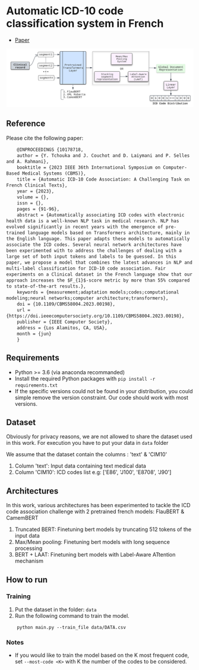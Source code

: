 # Automatic ICD-10 code classification system in French
- [Paper](https://doi.ieeecomputersociety.org/10.1109/CBMS58004.2023.00198)

![image](https://github.com/mlfiab/icd10-french/blob/main/global-architecture.png)

## Reference
Please cite the following paper:
```
    @INPROCEEDINGS {10178718,
    author = {Y. Tchouka and J. Couchot and D. Laiymani and P. Selles and A. Rahmani},
    booktitle = {2023 IEEE 36th International Symposium on Computer-Based Medical Systems (CBMS)},
    title = {Automatic ICD-10 Code Association: A Challenging Task on French Clinical Texts},
    year = {2023},
    volume = {},
    issn = {},
    pages = {91-96},
    abstract = {Automatically associating ICD codes with electronic health data is a well-known NLP task in medical research. NLP has evolved significantly in recent years with the emergence of pre-trained language models based on Transformers architecture, mainly in the English language. This paper adapts these models to automatically associate the ICD codes. Several neural network architectures have been experimented with to address the challenges of dealing with a large set of both input tokens and labels to be guessed. In this paper, we propose a model that combines the latest advances in NLP and multi-label classification for ICD-10 code association. Fair experiments on a Clinical dataset in the French language show that our approach increases the $F_{1}$-score metric by more than 55% compared to state-of-the-art results.},
    keywords = {measurement;adaptation models;codes;computational modeling;neural networks;computer architecture;transformers},
    doi = {10.1109/CBMS58004.2023.00198},
    url = {https://doi.ieeecomputersociety.org/10.1109/CBMS58004.2023.00198},
    publisher = {IEEE Computer Society},
    address = {Los Alamitos, CA, USA},
    month = {jun}
    }
```


## Requirements
* Python >= 3.6 (via anaconda recommanded)
* Install the required Python packages with `pip install -r requirements.txt`
* If the specific versions could not be found in your distribution, you could simple remove the version constraint. Our code should work with most versions.

## Dataset
Obviously for privacy reasons, we are not allowed to share the dataset used in this work. For execution you have to put your data in `data` folder

We assume that the dataset contain the columns : 'text' & 'CIM10'
1. Column 'text': Input data containing text medical data 
2. Column 'CIM10': ICD codes list
e.g: ['E86', 'J100', 'E8708', 'J90']

## Architectures
In this work, various architectures has been experimented to tackle the ICD code association challenge with 2 pretrained french models: FlauBERT & CamemBERT
1. Truncated BERT: Finetuning bert models by truncating 512 tokens of the input data
2. Max/Mean pooling: Finetuning bert models with long sequence processing 
3. BERT + LAAT: Finetuning bert models with Label-Aware ATtention mechanism
## How to run

### Training
1. Put the dataset in the folder: `data`
2. Run the following command to train the model.

```
    python main.py --train_file data/DATA.csv
```

### Notes
- If you would like to train the model based on the K most frequent code, set `--most-code <K>` with K the number of the codes to be considered.
